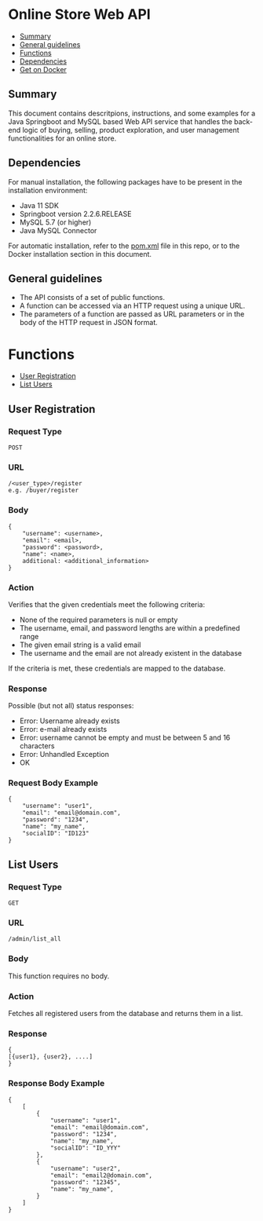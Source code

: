 # Online Store Web API

* [Summary](#summary)
* [General guidelines](#general-guidelines)
* [Functions](#functions)
* [Dependencies](#dependencies)
* [Get on Docker](#get-on-docker)


## Summary
This document contains descritpions, instructions, and some examples for a Java Springboot and MySQL based Web API service that handles the back-end logic of buying, selling, product exploration, and user management functionalities for an online store.

## Dependencies
For manual installation, the following packages have to be present in the installation environment:
* Java 11 SDK
* Springboot version 2.2.6.RELEASE
* MySQL 5.7 (or higher)
* Java MySQL Connector

For automatic installation, refer to the [pom.xml](https://github.com/MostafaOmar98/Fatty-Inc/blob/master/pom.xml) file in this repo, or to the Docker installation section in this document.

## General guidelines
* The API consists of a set of public functions.
* A function can be accessed via an HTTP request using a unique URL.
* The parameters of a function are passed as URL parameters or in the body of the HTTP request in JSON format.


# Functions
* [User Registration](#user-registration)
* [List Users](#list-users)

## User Registration

### Request Type
    POST

### URL
    /<user_type>/register
    e.g. /buyer/register
### Body
    {
        "username": <username>,
        "email": <email>,
        "password": <password>,
        "name": <name>,
        additional: <additional_information>
    }
### Action
Verifies that the given credentials meet the following criteria:
* None of the required parameters is null or empty
* The username, email, and password lengths are within a predefined range
* The given email string is a valid email
* The username and the email are not already existent in the database

If the criteria is met, these credentials are mapped to the database.

### Response
Possible (but not all) status responses:
* Error: Username already exists
* Error: e-mail already exists
* Error: username cannot be empty and must be between 5 and 16 characters
* Error: Unhandled Exception
* OK

### Request Body Example
    {
        "username": "user1",
        "email": "email@domain.com",
        "password": "1234",
        "name": "my_name",
        "socialID": "ID123"
    }
    
## List Users
### Request Type
    GET
### URL
    /admin/list_all
### Body
This function requires no body.
### Action
Fetches all registered users from the database and returns them in a list.
### Response
    {
    [{user1}, {user2}, ....]
    }
### Response Body Example
    {   
        [
            {
                "username": "user1",
                "email": "email@domain.com",
                "password": "1234",
                "name": "my_name",
                "socialID": "ID_YYY"
            },
            {
                "username": "user2",
                "email": "email2@domain.com",
                "password": "12345",
                "name": "my_name",
            }
        ]
    }
